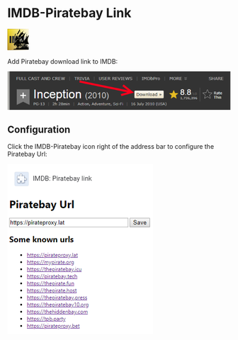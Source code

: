 IMDB-Piratebay Link
===================

![Fancy logo](favicon.png)

Add Piratebay download link to IMDB:

![Oh my, is that even legal](imdb-piratebay.png)


## Configuration

Click the IMDB-Piratebay icon right of the address bar to configure the Piratebay Url:

![Piratebay url configuration](options.png)
